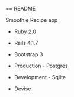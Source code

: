 == README

Smoothie Recipe app 

* Ruby 2.0

* Rails 4.1.7

* Bootstrap 3

* Production - Postgres

* Development - Sqlite

* Devise 


